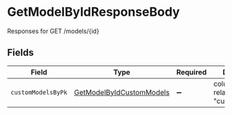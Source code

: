 # GetModelByIdResponseBody

Responses for GET /models/{id}


## Fields

| Field                                                                           | Type                                                                            | Required                                                                        | Description                                                                     |
| ------------------------------------------------------------------------------- | ------------------------------------------------------------------------------- | ------------------------------------------------------------------------------- | ------------------------------------------------------------------------------- |
| `customModelsByPk`                                                              | [GetModelByIdCustomModels](../../models/operations/getmodelbyidcustommodels.md) | :heavy_minus_sign:                                                              | columns and relationships of "custom_models"                                    |